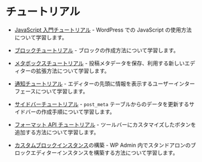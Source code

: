 <!--
# Tutorials
-->
# チュートリアル

<!--
* See the [Getting Started with JavaScript Tutorial](/docs/designers-developers/developers/tutorials/javascript/readme.md) to learn about how to use JavaScript within WordPress.
-->
* [JavaScript 入門チュートリアル](https://ja.wordpress.org/team/handbook/block-editor/tutorials/javascript/) - WordPress での JavaScript の使用方法について学習します。

<!--
* The [Blocks Tutorial](/docs/designers-developers/developers/tutorials/block-tutorial/readme.md) is the best place to start to learn more about block creation.
-->
* [ブロックチュートリアル](https://ja.wordpress.org/team/handbook/block-editor/tutorials/block-tutorial/) - ブロックの作成方法について学習します。

<!-- 
* See the [Meta Boxes Tutorial](/docs/designers-developers/developers/tutorials/metabox/readme.md) for new ways of extending the editor storing and using post meta data.
-->
* [メタボックスチュートリアル](https://ja.wordpress.org/team/handbook/block-editor/tutorials/metabox/) - 投稿メタデータを保存、利用する新しいエディターの拡張方法について学習します。

<!-- 
* Check out the [Notices Tutorial](/docs/designers-developers/developers/tutorials/notices/README.md) to learn how to display informational UI at the top of the editor.
-->
* [通知チュートリアル](https://ja.wordpress.org/team/handbook/block-editor/tutorials/notices/) - エディターの先頭に情報を表示するユーザーインターフェースについて学習します。

<!-- 
* The [Sidebar Tutorial](/docs/designers-developers/developers/tutorials/sidebar-tutorial/plugin-sidebar-0.md) will walk you through the steps of creating a sidebar to update data from the `post_meta` table.
-->
* [サイドバーチュートリアル](https://ja.wordpress.org/team/handbook/block-editor/tutorials/plugin-sidebar-0/) - `post_meta` テーブルからのデータを更新するサイドバーの作成手順について学習します。

<!--
* Learn how to add customized buttons to the toolbar with the [Format API tutorial](/docs/designers-developers/developers/tutorials/format-api/).
-->
* [フォーマット API チュートリアル](https://developer.wordpress.org/block-editor/designers-developers/developers/tutorials/format-api/) - ツールバーにカスタマイズしたボタンを追加する方法について学習します。

<!-- 
* Build your own [custom block editor instance](/docs/designers-developers/developers/platform/custom-block-editor/) - this will walk you through building a standalone instance of the block editor within WP Admin.
 -->
* [カスタムブロックインスタンス](https://developer.wordpress.org/block-editor/developers/platform/custom-block-editor/)の構築 - WP Admin 内でスタンドアロンのブロックエディターインスタンスを構築する方法について学習します。
